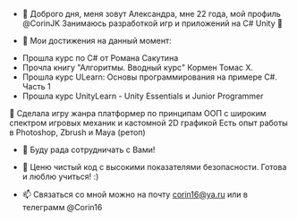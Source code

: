 - 👋 Доброго дня, меня зовут Александра, мне 22 года, мой профиль @CorinJK
Занимаюсь разработкой игр и приложений на C# Unity 👾

- 🌱 Мои достижения на данный момент: 
* Прошла курс по C# от Романа Сакутина
* Прочла книгу "Алгоритмы. Вводный курс" Кормен Томас Х.
* Прошла курс ULearn: Основы программирования на примере C#. Часть 1
* Прошла курс UnityLearn - Unity Essentials и Junior Programmer

🧩 Сделала игру жанра платформер по принципам ООП с широким спектром игровых механик и кастомной 2D графикой
Есть опыт работы в Photoshop, Zbrush и Maya (ретоп)

- 💞️ Буду рада сотрудничать с Вами!
- 🦾 Ценю чистый код с высокими показателями безопасности. Готова и люблю учиться! :)

- 📫 Связаться со мной можно на почту corin16@ya.ru или в телеграмм @Corin16
